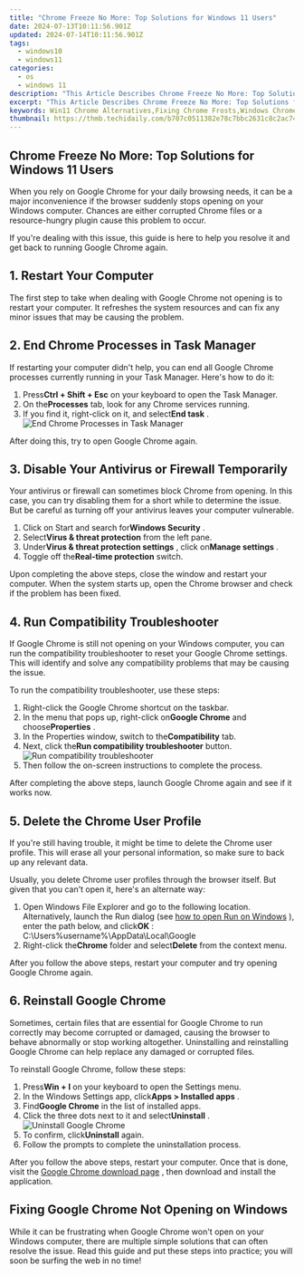 ```yaml
---
title: "Chrome Freeze No More: Top Solutions for Windows 11 Users"
date: 2024-07-13T10:11:56.901Z
updated: 2024-07-14T10:11:56.901Z
tags:
  - windows10
  - windows11
categories:
  - os
  - windows 11
description: "This Article Describes Chrome Freeze No More: Top Solutions for Windows 11 Users"
excerpt: "This Article Describes Chrome Freeze No More: Top Solutions for Windows 11 Users"
keywords: Win11 Chrome Alternatives,Fixing Chrome Frosts,Windows Chrome Remedies,Freeze-Free PC Guide,Chromium Fix Window,No More Frozen Screen,Solutions for Stuck Browser
thumbnail: https://thmb.techidaily.com/b707c0511382e78c7bbc2631c8c2ac749bfdb8b7dcef137c48ff3983d7a66e67.jpg
---
```


## Chrome Freeze No More: Top Solutions for Windows 11 Users

 When you rely on Google Chrome for your daily browsing needs, it can be a major inconvenience if the browser suddenly stops opening on your Windows computer. Chances are either corrupted Chrome files or a resource-hungry plugin cause this problem to occur.

 If you're dealing with this issue, this guide is here to help you resolve it and get back to running Google Chrome again.

## 1\. Restart Your Computer

 The first step to take when dealing with Google Chrome not opening is to restart your computer. It refreshes the system resources and can fix any minor issues that may be causing the problem.

## 2\. End Chrome Processes in Task Manager

 If restarting your computer didn't help, you can end all Google Chrome processes currently running in your Task Manager. Here's how to do it:

1. Press**Ctrl + Shift + Esc** on your keyboard to open the Task Manager.
2. On the**Processes** tab, look for any Chrome services running.
3. If you find it, right-click on it, and select**End task** .  
![End Chrome Processes in Task Manager](https://static1.makeuseofimages.com/wordpress/wp-content/uploads/2023/02/end-chrome-processes-in-task-manager.jpg)

After doing this, try to open Google Chrome again.

## 3\. Disable Your Antivirus or Firewall Temporarily

 Your antivirus or firewall can sometimes block Chrome from opening. In this case, you can try disabling them for a short while to determine the issue. But be careful as turning off your antivirus leaves your computer vulnerable.

1. Click on Start and search for**Windows Security** .
2. Select**Virus & threat protection** from the left pane.
3. Under**Virus & threat protection settings** , click on**Manage settings** .
4. Toggle off the**Real-time protection** switch.

 Upon completing the above steps, close the window and restart your computer. When the system starts up, open the Chrome browser and check if the problem has been fixed.

## 4\. Run Compatibility Troubleshooter

 If Google Chrome is still not opening on your Windows computer, you can run the compatibility troubleshooter to reset your Google Chrome settings. This will identify and solve any compatibility problems that may be causing the issue.

To run the compatibility troubleshooter, use these steps:

1. Right-click the Google Chrome shortcut on the taskbar.
2. In the menu that pops up, right-click on**Google Chrome** and choose**Properties** .
3. In the Properties window, switch to the**Compatibility** tab.
4. Next, click the**Run compatibility troubleshooter** button.  
![Run compatibility troubleshooter](https://static1.makeuseofimages.com/wordpress/wp-content/uploads/2023/02/run-compatibility-troubleshooter.jpg)
5. Then follow the on-screen instructions to complete the process.

 After completing the above steps, launch Google Chrome again and see if it works now.

## 5\. Delete the Chrome User Profile

 If you're still having trouble, it might be time to delete the Chrome user profile. This will erase all your personal information, so make sure to back up any relevant data.

 Usually, you delete Chrome user profiles through the browser itself. But given that you can't open it, here's an alternate way:

1. Open Windows File Explorer and go to the following location. Alternatively, launch the Run dialog (see [how to open Run on Windows](https://www.makeuseof.com/windows-open-run-command-dialog-box/) ), enter the path below, and click**OK** :  
C:\Users\%username%\AppData\Local\Google
2. Right-click the**Chrome** folder and select**Delete** from the context menu.

 After you follow the above steps, restart your computer and try opening Google Chrome again.

## 6\. Reinstall Google Chrome

 Sometimes, certain files that are essential for Google Chrome to run correctly may become corrupted or damaged, causing the browser to behave abnormally or stop working altogether. Uninstalling and reinstalling Google Chrome can help replace any damaged or corrupted files.

To reinstall Google Chrome, follow these steps:

1. Press**Win + I** on your keyboard to open the Settings menu.
2. In the Windows Settings app, click**Apps > Installed apps** .
3. Find**Google Chrome** in the list of installed apps.
4. Click the three dots next to it and select**Uninstall** .  
![Uninstall Google Chrome](https://static1.makeuseofimages.com/wordpress/wp-content/uploads/2023/02/uninstall-google-chrome.jpg)
5. To confirm, click**Uninstall** again.
6. Follow the prompts to complete the uninstallation process.

 After you follow the above steps, restart your computer. Once that is done, visit the [Google Chrome download page](https://www.google.com/chrome/) , then download and install the application.

## Fixing Google Chrome Not Opening on Windows

 While it can be frustrating when Google Chrome won't open on your Windows computer, there are multiple simple solutions that can often resolve the issue. Read this guide and put these steps into practice; you will soon be surfing the web in no time!


<ins class="adsbygoogle"
     style="display:block"
     data-ad-format="autorelaxed"
     data-ad-client="ca-pub-7571918770474297"
     data-ad-slot="1223367746"></ins>



<ins class="adsbygoogle"
     style="display:block"
     data-ad-client="ca-pub-7571918770474297"
     data-ad-slot="8358498916"
     data-ad-format="auto"
     data-full-width-responsive="true"></ins>





